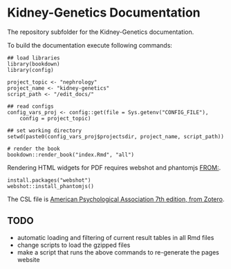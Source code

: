 # Kidney-Genetics Documentation

The repository subfolder for the Kidney-Genetics documentation.

To build the documentation execute following commands:

```
## load libraries
library(bookdown)
library(config)

project_topic <- "nephrology"
project_name <- "kidney-genetics"
script_path <- "/edit_docs/"

## read configs
config_vars_proj <- config::get(file = Sys.getenv("CONFIG_FILE"),
    config = project_topic)

## set working directory
setwd(paste0(config_vars_proj$projectsdir, project_name, script_path))

# render the book
bookdown::render_book("index.Rmd", "all")
```

Rendering HTML widgets for PDF requires webshot and phantomjs [FROM:](https://bookdown.org/yihui/bookdown/html-widgets.html).
```
install.packages("webshot")
webshot::install_phantomjs()
```

The CSL file is [American Psychological Association 7th edition, from Zotero](https://www.zotero.org/styles/apa).

## TODO
- automatic loading and filtering of current result tables in all Rmd files
- change scripts to load the gzipped files
- make a script that runs the above commands to re-generate the pages website